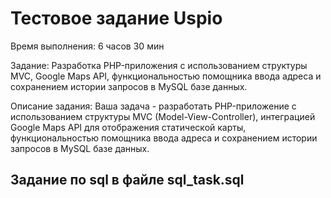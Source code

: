 <h1>Тестовое задание Uspio</h1>

<p>Время выполнения: 6 часов 30 мин</p>

<p>Задание: Разработка PHP-приложения с использованием структуры MVC, Google Maps API, функциональностью помощника ввода адреса и сохранением истории запросов в MySQL базе данных.</p>
<p>Описание задания: Ваша задача - разработать PHP-приложение с использованием структуры MVC (Model-View-Controller), интеграцией Google Maps API для отображения статической карты, функциональностью помощника ввода адреса и сохранением истории запросов в MySQL базе данных.</p>


<h2>Задание по sql в файле sql_task.sql</h2>
